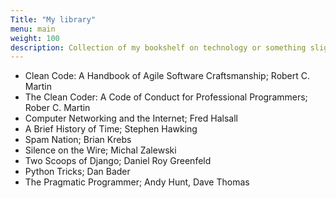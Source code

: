 ```yaml
---
Title: "My library"
menu: main
weight: 100
description: Collection of my bookshelf on technology or something slightly related. Maybe thoughts of them as well someday.
---
```


* Clean Code: A Handbook of Agile Software Craftsmanship; Robert C. Martin
* The Clean Coder: A Code of Conduct for Professional Programmers; Rober C. Martin
* Computer Networking and the Internet; Fred Halsall
* A Brief History of Time; Stephen Hawking
* Spam Nation; Brian Krebs
* Silence on the Wire; Michal Zalewski
* Two Scoops of Django; Daniel Roy Greenfeld
* Python Tricks; Dan Bader
* The Pragmatic Programmer; Andy Hunt, Dave Thomas
